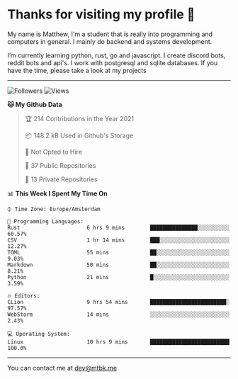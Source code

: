 # Thanks for visiting my profile 👋
My name is Matthew, I'm a student that is really into programming and computers in general. I mainly do backend and systems development.


I’m currently learning python, rust, go and javascript. I create discord bots, reddit bots and api's. I work with postgresql and sqlite databases. If you have the time, please take a look at my projects

---
![Followers](https://img.shields.io/github/followers/DankDumpster?style=social)
![Views](https://komarev.com/ghpvc/?username=DankDumpster&style=flat-square&color=green)
<!--START_SECTION:waka-->
**🐱 My Github Data** 

> 🏆 214 Contributions in the Year 2021
 > 
> 📦 148.2 kB Used in Github's Storage 
 > 
> 🚫 Not Opted to Hire
 > 
> 📜 37 Public Repositories 
 > 
> 🔑 13 Private Repositories  
 > 
📊 **This Week I Spent My Time On** 

```text
⌚︎ Time Zone: Europe/Amsterdam

💬 Programming Languages: 
Rust                     6 hrs 9 mins        ███████████████░░░░░░░░░░   60.57% 
CSV                      1 hr 14 mins        ███░░░░░░░░░░░░░░░░░░░░░░   12.27% 
TOML                     55 mins             ██░░░░░░░░░░░░░░░░░░░░░░░   9.03% 
Markdown                 50 mins             ██░░░░░░░░░░░░░░░░░░░░░░░   8.21% 
Python                   21 mins             █░░░░░░░░░░░░░░░░░░░░░░░░   3.59%

🔥 Editors: 
CLion                    9 hrs 54 mins       ████████████████████████░   97.57% 
WebStorm                 14 mins             ░░░░░░░░░░░░░░░░░░░░░░░░░   2.43%

💻 Operating System: 
Linux                    10 hrs 9 mins       █████████████████████████   100.0%

```


<!--END_SECTION:waka-->
-------

You can contact me at dev@mtbk.me

